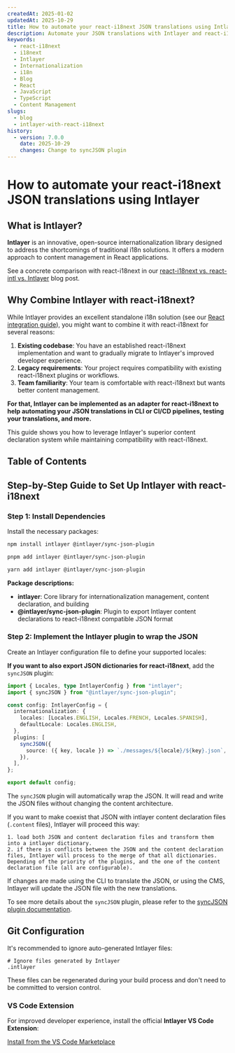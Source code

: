 ```yaml
---
createdAt: 2025-01-02
updatedAt: 2025-10-29
title: How to automate your react-i18next JSON translations using Intlayer
description: Automate your JSON translations with Intlayer and react-i18next for enhanced internationalization in React applications.
keywords:
  - react-i18next
  - i18next
  - Intlayer
  - Internationalization
  - i18n
  - Blog
  - React
  - JavaScript
  - TypeScript
  - Content Management
slugs:
  - blog
  - intlayer-with-react-i18next
history:
  - version: 7.0.0
    date: 2025-10-29
    changes: Change to syncJSON plugin
---
```


# How to automate your react-i18next JSON translations using Intlayer

## What is Intlayer?

**Intlayer** is an innovative, open-source internationalization library designed to address the shortcomings of traditional i18n solutions. It offers a modern approach to content management in React applications.

See a concrete comparison with react-i18next in our [react-i18next vs. react-intl vs. Intlayer](https://github.com/aymericzip/intlayer/blob/main/docs/blog/en/react-i18next_vs_react-intl_vs_intlayer.md) blog post.

## Why Combine Intlayer with react-i18next?

While Intlayer provides an excellent standalone i18n solution (see our [React integration guide](https://github.com/aymericzip/intlayer/blob/main/docs/docs/en/intlayer_with_vite+react.md)), you might want to combine it with react-i18next for several reasons:

1. **Existing codebase**: You have an established react-i18next implementation and want to gradually migrate to Intlayer's improved developer experience.
2. **Legacy requirements**: Your project requires compatibility with existing react-i18next plugins or workflows.
3. **Team familiarity**: Your team is comfortable with react-i18next but wants better content management.

**For that, Intlayer can be implemented as an adapter for react-i18next to help automating your JSON translations in CLI or CI/CD pipelines, testing your translations, and more.**

This guide shows you how to leverage Intlayer's superior content declaration system while maintaining compatibility with react-i18next.

## Table of Contents

<TOC/>

## Step-by-Step Guide to Set Up Intlayer with react-i18next

### Step 1: Install Dependencies

Install the necessary packages:

```bash packageManager="npm"
npm install intlayer @intlayer/sync-json-plugin
```

```bash packageManager="pnpm"
pnpm add intlayer @intlayer/sync-json-plugin
```

```bash packageManager="yarn"
yarn add intlayer @intlayer/sync-json-plugin
```

**Package descriptions:**

- **intlayer**: Core library for internationalization management, content declaration, and building
- **@intlayer/sync-json-plugin**: Plugin to export Intlayer content declarations to react-i18next compatible JSON format

### Step 2: Implement the Intlayer plugin to wrap the JSON

Create an Intlayer configuration file to define your supported locales:

**If you want to also export JSON dictionaries for react-i18next**, add the `syncJSON` plugin:

```typescript fileName="intlayer.config.ts"
import { Locales, type IntlayerConfig } from "intlayer";
import { syncJSON } from "@intlayer/sync-json-plugin";

const config: IntlayerConfig = {
  internationalization: {
    locales: [Locales.ENGLISH, Locales.FRENCH, Locales.SPANISH],
    defaultLocale: Locales.ENGLISH,
  },
  plugins: [
    syncJSON({
      source: ({ key, locale }) => `./messages/${locale}/${key}.json`,
    }),
  ],
};

export default config;
```

The `syncJSON` plugin will automatically wrap the JSON. It will read and write the JSON files without changing the content architecture.

If you want to make coexist that JSON with intlayer content declaration files (`.content` files), Intlayer will proceed this way:

    1. load both JSON and content declaration files and transform them into a intlayer dictionary.
    2. if there is conflicts between the JSON and the content declaration files, Intlayer will process to the merge of that all dictionaries. Depending of the priority of the plugins, and the one of the content declaration file (all are configurable).

If changes are made using the CLI to translate the JSON, or using the CMS, Intlayer will update the JSON file with the new translations.

To see more details about the `syncJSON` plugin, please refer to the [syncJSON plugin documentation](https://github.com/aymericzip/intlayer/blob/main/docs/docs/en/plugins/sync-json.md).

## Git Configuration

It's recommended to ignore auto-generated Intlayer files:

```plaintext fileName=".gitignore"
# Ignore files generated by Intlayer
.intlayer
```

These files can be regenerated during your build process and don't need to be committed to version control.

### VS Code Extension

For improved developer experience, install the official **Intlayer VS Code Extension**:

[Install from the VS Code Marketplace](https://marketplace.visualstudio.com/items?itemName=intlayer.intlayer-vs-code-extension)
